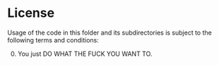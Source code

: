 # License

Usage of the code in this folder and its subdirectories is subject to the
following terms and conditions:

0. You just DO WHAT THE FUCK YOU WANT TO.
